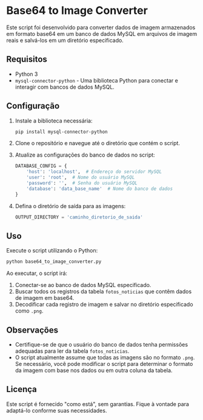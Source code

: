 # Base64 to Image Converter

Este script foi desenvolvido para converter dados de imagem armazenados em formato base64 em um banco de dados MySQL em arquivos de imagem reais e salvá-los em um diretório especificado.

## Requisitos

- Python 3
- `mysql-connector-python` - Uma biblioteca Python para conectar e interagir com bancos de dados MySQL.

## Configuração

1. Instale a biblioteca necessária:

   ```bash
   pip install mysql-connector-python
   ```

2. Clone o repositório e navegue até o diretório que contém o script.

3. Atualize as configurações do banco de dados no script:

   ```python
   DATABASE_CONFIG = {
       'host': 'localhost',  # Endereço do servidor MySQL
       'user': 'root',  # Nome do usuário MySQL
       'password': '',  # Senha do usuário MySQL
       'database': 'data_base_name'  # Nome do banco de dados
   }
   ```

4. Defina o diretório de saída para as imagens:

   ```python
   OUTPUT_DIRECTORY = 'caminho_diretorio_de_saida'
   ```

## Uso

Execute o script utilizando o Python:

```bash
python base64_to_image_converter.py
```

Ao executar, o script irá:

1. Conectar-se ao banco de dados MySQL especificado.
2. Buscar todos os registros da tabela `fotos_noticias` que contêm dados de imagem em base64.
3. Decodificar cada registro de imagem e salvar no diretório especificado como `.png`.

## Observações

- Certifique-se de que o usuário do banco de dados tenha permissões adequadas para ler da tabela `fotos_noticias`.
- O script atualmente assume que todas as imagens são no formato `.png`. Se necessário, você pode modificar o script para determinar o formato da imagem com base nos dados ou em outra coluna da tabela.

## Licença

Este script é fornecido "como está", sem garantias. Fique à vontade para adaptá-lo conforme suas necessidades.
